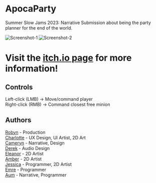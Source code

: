 # ApocaParty
Summer Slow Jams 2023: Narrative Submission about being the party planner for the end of the world.

![Screenshot-1](https://github.com/EmreDogann/ApocaParty/assets/48212096/bc983db7-c7f2-47e3-98aa-5927f531c843)
![Screenshot-2](https://github.com/EmreDogann/ApocaParty/assets/48212096/ce3ea1cc-b884-412e-8cd9-0e37a182100d) 

# Visit the [itch.io page](https://ayperosia.itch.io/apocaparty) for more information!

## Controls
Left-click (LMB) -> Move/command player  
Right-click (RMB) -> Command closest free minion

## Authors
[Robyn](https://www.linkedin.com/in/robyn-crawford-a5092b230/) - Production  
[Charlotte](https://www.linkedin.com/in/charlisan) - UX Design, UI Artist, 2D Art  
[Cameryn](https://www.linkedin.com/in/cameryn-tuliao/) - Narrative, Design  
[Derek](https://www.linkedin.com/in/derek-paton174/) - Audio Design  
[Eleanor](https://www.linkedin.com/in/caesarinohs/) - 2D Artist  
[Amber](https://www.linkedin.com/in/highlandtaurus/) - 2D Artist  
[Jessica](https://404-personnotfound.itch.io/) - Programmer, 2D Artist  
[Emre](https://emredogan.itch.io/) - Programmer  
[Aum](https://github.com/AumPatel2208) - Narrative, Programmer 
